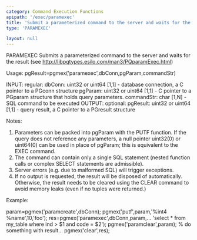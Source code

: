 ```yaml
---
category: Command Execution Functions
apipath: '/exec/paramexec'
title: 'Submit a parameterized command to the server and waits for the result'
type: 'PARAMEXEC'

layout: null
---
```


PARAMEXEC Submits a parameterized command to the server and waits for the
 result (see http://libpqtypes.esilo.com/man3/PQparamExec.html)

 Usage: pgResult=pgmex('paramexec',dbConn,pgParam,commandStr)

 INPUT:
   regular:
     dbConn: uint32 or uint64 [1,1] - database connection, a C pointer
         to a PGconn structure
     pgParam: uint32 or uint64 [1,1] - C pointer to a PGparam structure
         that holds query parameters.
     commandStr: char [1,N] - SQL command to be executed
 OUTPUT:
   optional:
     pgResult: uint32 or uint64 [1,1] - query result, a C pointer to a
         PGresult structure

 Notes:
   1) Parameters can be packed into pgParam with the PUTF function.
     If the query does not reference any parameters, a null pointer
     uint32(0) or uint64(0) can be used in place of pgParam; this is
     equivalent to the EXEC command.
   2) The command can contain only a single SQL statement (nested
     function calls or complex SELECT statements are admissible).
   3) Server errors (e.g. due to malformed SQL) will trigger exceptions.
   4) If no output is requested, the result will be disposed of
     automatically. Otherwise, the result needs to be cleared using the
     CLEAR command to avoid memory leaks (even if no tuples were
     returned.)

 Example:

 param=pgmex('paramcreate',dbConn);
 pgmex('putf',param,'%int4 %name',10,'foo');
 res=pgmex('paramexec',dbConn,param,...
     'select * from my_table where ind > $1 and code = $2');
 pgmex('paramclear',param);
 % do something with result...
 pgmex('clear',res);
